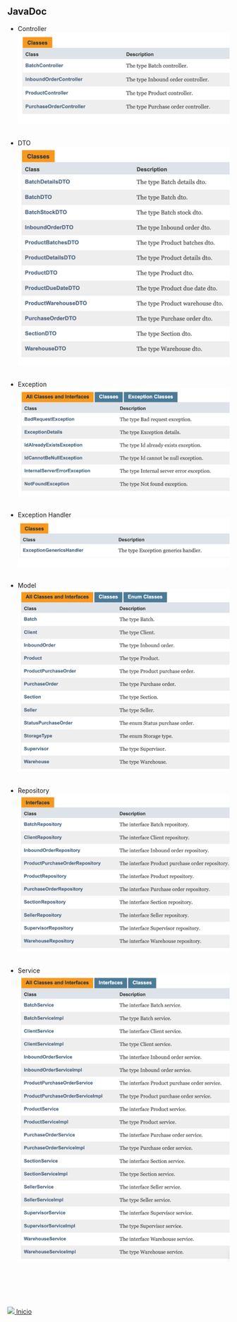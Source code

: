 ## JavaDoc

- Controller <br>
![Controller](files/img.png)
<br><br>

- DTO <br>
![DTO](files/img_1.png)
<br><br>

- Exception <br>
![Exception](files/img_2.png)
<br><br>

- Exception Handler <br>
![Exception](files/img_3.png)
<br><br>

- Model <br>
![model](files/img_4.png)
<br><br>

- Repository <br>
![Exception](files/img_5.png)
<br><br>

- Service <br>
![Exception](files/img_6.png)
<br><br>


<br><br><br><br>
<img src="https://img.icons8.com/ios/20/000000/login-rounded.png"/>[ Inicio](https://github.com/Vila-java/Projeto_Integrador)
